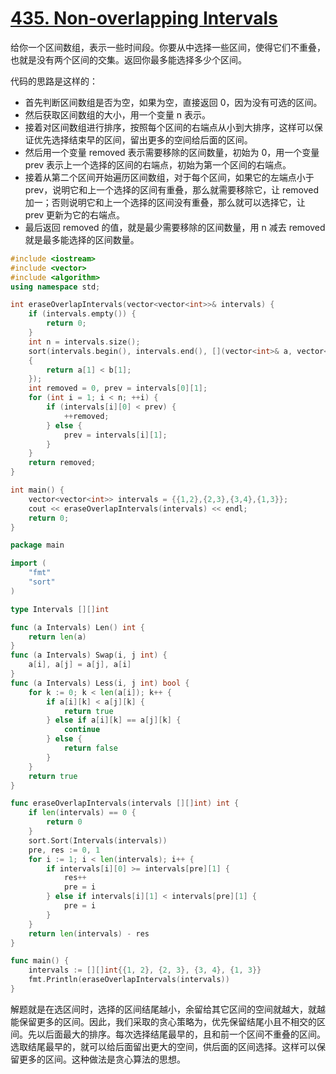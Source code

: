 # [435. Non-overlapping Intervals](https://leetcode.com/problems/non-overlapping-intervals/)

给你一个区间数组，表示一些时间段。你要从中选择一些区间，使得它们不重叠，也就是没有两个区间的交集。返回你最多能选择多少个区间。

代码的思路是这样的：

- 首先判断区间数组是否为空，如果为空，直接返回 0，因为没有可选的区间。
- 然后获取区间数组的大小，用一个变量 n 表示。
- 接着对区间数组进行排序，按照每个区间的右端点从小到大排序，这样可以保证优先选择结束早的区间，留出更多的空间给后面的区间。
- 然后用一个变量 removed 表示需要移除的区间数量，初始为 0，用一个变量 prev 表示上一个选择的区间的右端点，初始为第一个区间的右端点。
- 接着从第二个区间开始遍历区间数组，对于每个区间，如果它的左端点小于 prev，说明它和上一个选择的区间有重叠，那么就需要移除它，让 removed 加一；否则说明它和上一个选择的区间没有重叠，那么就可以选择它，让 prev 更新为它的右端点。
- 最后返回 removed 的值，就是最少需要移除的区间数量，用 n 减去 removed 就是最多能选择的区间数量。

```c++
#include <iostream>
#include <vector>
#include <algorithm>
using namespace std;

int eraseOverlapIntervals(vector<vector<int>>& intervals) {
    if (intervals.empty()) {
        return 0;
    }
    int n = intervals.size();
    sort(intervals.begin(), intervals.end(), [](vector<int>& a, vector<int>& b)
    {
        return a[1] < b[1];
    });
    int removed = 0, prev = intervals[0][1];
    for (int i = 1; i < n; ++i) {
        if (intervals[i][0] < prev) {
            ++removed;
        } else {
            prev = intervals[i][1];
        }
    }
    return removed;
}

int main() {
    vector<vector<int>> intervals = {{1,2},{2,3},{3,4},{1,3}};
    cout << eraseOverlapIntervals(intervals) << endl;
    return 0;
}
```

```go
package main

import (
	"fmt"
	"sort"
)

type Intervals [][]int

func (a Intervals) Len() int {
	return len(a)
}
func (a Intervals) Swap(i, j int) {
	a[i], a[j] = a[j], a[i]
}
func (a Intervals) Less(i, j int) bool {
	for k := 0; k < len(a[i]); k++ {
		if a[i][k] < a[j][k] {
			return true
		} else if a[i][k] == a[j][k] {
			continue
		} else {
			return false
		}
	}
	return true
}

func eraseOverlapIntervals(intervals [][]int) int {
	if len(intervals) == 0 {
		return 0
	}
	sort.Sort(Intervals(intervals))
	pre, res := 0, 1
	for i := 1; i < len(intervals); i++ {
		if intervals[i][0] >= intervals[pre][1] {
			res++
			pre = i
		} else if intervals[i][1] < intervals[pre][1] {
			pre = i
		}
	}
	return len(intervals) - res
}

func main() {
	intervals := [][]int{{1, 2}, {2, 3}, {3, 4}, {1, 3}}
	fmt.Println(eraseOverlapIntervals(intervals))
}
```
解题就是在选区间时，选择的区间结尾越小，余留给其它区间的空间就越大，就越能保留更多的区间。因此，我们采取的贪心策略为，优先保留结尾小且不相交的区间。先以后面最大的排序。每次选择结尾最早的，且和前一个区间不重叠的区间。选取结尾最早的，就可以给后面留出更大的空间，供后面的区间选择。这样可以保留更多的区间。这种做法是贪心算法的思想。